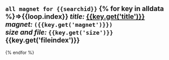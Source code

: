`all magnet for {{searchid}}`
{% for key in alldata %}=>{{loop.index}}    *title:* [{{key.get('title')}}]({{key.get('url')}})    
*magnet:* `({{key.get('magnet')}})`   
*size and file:* `{{key.get('size')}}`  {{key.get('fileindex')}}
------------------------------------------------------------
{% endfor %}